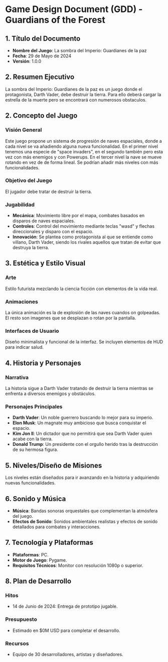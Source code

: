# Game Design Document (GDD) - Guardians of the Forest

## 1. Título del Documento
- **Nombre del Juego**: La sombra del Imperio: Guardianes de la paz
- **Fecha**: 29 de Mayo de 2024
- **Versión**: 1.0.0

## 2. Resumen Ejecutivo
La sombra del Imperio: Guardianes de la paz es un juego donde el protagonista, Darth Vader, debe destruir la tierra. Para ello deberá cargar la estrella de la muerte pero se encontrará con numerosos obstaculos.

## 2. Concepto del Juego
### Visión General
Este juego propone un sistema de progresión de naves espaciales, donde a cada nivel se va añadiendo alguna nueva funcionalidad.
En el primer nivel tenemos una especie de "space invaders", en el segundo también pero esta vez con más enemigos y con Powerups.
En el tercer nivel la nave se mueve rotando en vez de de forma lineal.
Se podrían añadir más niveles con más funcionalidades.

### Objetivo del Juego
El jugador debe tratar de destruir la tierra.

### Jugabilidad
- **Mecánica**: Movimiento libre por el mapa, combates basados en disparos de naves espaciales.
- **Controles**: Control del movimiento mediante teclas "wasd" y flechas direccionales y disparo con el espacio.
- **Innovación**: Se plantea como protagonista al que se entiende como villano, Darth Vader, siendo los rivales aquellos que tratan de evitar que destruya la tierra.

## 3. Estética y Estilo Visual
### Arte
Estilo futurista mezclando la ciencia ficción con elementos de la vida real. 

### Animaciones
La única animación es la de explosión de las naves cuandos on golpeadas. El resto son imagenes que se desplazan o rotan por la pantalla.

### Interfaces de Usuario
Diseño minimalista y funcional de la interfaz. Se incluyen elementos de HUD para indicar salud.

## 4. Historia y Personajes
### Narrativa
La historia sigue a Darth Vader tratando de destruir la tierra mientras se enfrenta a diversos enemigos y obstáculos.

### Personajes Principales
- **Darth Vader**: Un noble guerrero buscando lo mejor para su imperio.
- **Elon Musk**: Un magnate muy ambicioso que busca conquistar el espacio.
- **Kim Jon Il**: Un dictador que no permitirá que sea Darth Vader quien acabe con la tierra.
- **Donald Trump**: Un presidente con el orgullo herido tras la destrucción de su hermosa figura.

## 5. Niveles/Diseño de Misiones
Los niveles están diseñados para ir avanzando en la historia y adquiriendo nuevas funcionalidades.

## 6. Sonido y Música
- **Música**: Bandas sonoras orquestales que complementan la atmósfera del juego.
- **Efectos de Sonido**: Sonidos ambientales realistas y efectos de sonido detallados para combates y interacciones.

## 7. Tecnología y Plataformas
- **Plataformas**: PC.
- **Motor de Juego**: Pygame.
- **Requisitos Técnicos**: Monitor con resolución 1080p o superior.

## 8. Plan de Desarrollo
### Hitos
- 14 de Junio de 2024: Entrega de prototipo jugable.

### Presupuesto
- Estimado en $0M USD para completar el desarrollo.

### Recursos
- Equipo de 30 desarrolladores, artistas y diseñadores.

